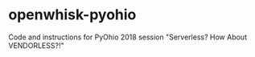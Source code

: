 # openwhisk-pyohio
Code and instructions for PyOhio 2018 session "Serverless? How About VENDORLESS?!"
